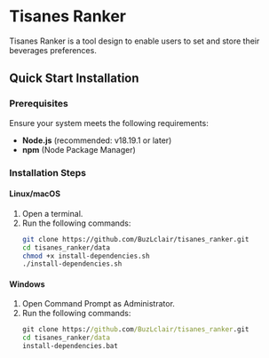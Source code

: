 # Tisanes Ranker
Tisanes Ranker is a tool design to enable users to set and store their beverages preferences.


## Quick Start Installation

### **Prerequisites**
Ensure your system meets the following requirements:
- **Node.js** (recommended: v18.19.1 or later)
- **npm** (Node Package Manager)


### **Installation Steps**
#### **Linux/macOS**
1. Open a terminal.
2. Run the following commands:
   ```sh
   git clone https://github.com/BuzLclair/tisanes_ranker.git
   cd tisanes_ranker/data
   chmod +x install-dependencies.sh
   ./install-dependencies.sh

#### **Windows**
1. Open Command Prompt as Administrator.
2. Run the following commands:
   ```cmd
   git clone https://github.com/BuzLclair/tisanes_ranker.git
   cd tisanes_ranker/data
   install-dependencies.bat
